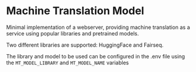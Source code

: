 # Machine Translation Model

Minimal implementation of a webserver, providing machine translation as a service using popular libraries and pretrained models.

Two different libraries are supported: HuggingFace and Fairseq.

The library and model to be used can be configured in the .env file using the `MT_MODEL_LIBRARY` and `MT_MODEL_NAME` variables